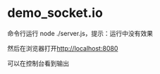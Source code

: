 # demo_socket.io

命令行运行 node ./server.js，提示：运行中没有效果

然后在浏览器打开[http://localhost:8080](http://localhost:8080)

可以在控制台看到输出
